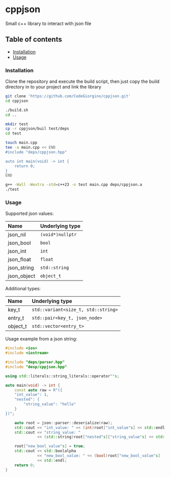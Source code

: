 # cppjson
Small c++ library to interact with json file

## Table of contents
- [Installation](#installation)
- [Usage](#usage)

### Installation
Clone the repository and execute the build script, then just copy the build directory in to your
project and link the library
```bash
git clone 'https://github.com/CodeGiorgino/cppjson.git'
cd cppjson

./build.sh
cd ..

mkdir test
cp -r cppjson/buil test/deps
cd test

touch main.cpp
tee -a main.cpp << END
#include "deps/cppjson.hpp"

auto int main(void) -> int {
    return 0;
}
END

g++ -Wall -Wextra -std=c++23 -o test main.cpp deps/cppjson.a
./test
```

### Usage
Supported json values:

Name        | Underlying type
:--         | :--
json_nil    | `(void*)nullptr`
json_bool   | `bool`
json_int    | `int`
json_float  | `float`
json_string | `std::string`
json_object | `object_t`

Additional types:

Name     | Underlying type
:--      | :--
key_t    | `std::variant<size_t, std::string>`
entry_t  | `std::pair<key_t, json_node>`
object_t | `std::vector<entry_t>`

Usage example from a json string:

```c++
#include <ios>
#include <iostream>

#include "deps/parser.hpp"
#include "desp/cppjson.hpp"

using std::literals::string_literals::operator""s;

auto main(void) -> int {
    const auto raw = R"({
    "int_value": 1,
    "nested": {
        "string_value": "hello"
    }
})";

    auto root = json::parser::deserialize(raw);
    std::cout << "int_value: " << (int)root["int_value"s] << std::endl;
    std::cout << "string_value: "
              << (std::string)root["nested"s]["string_value"s] << std::endl;

    root["new_bool_value"s] = true;
    std::cout << std::boolalpha
              << "new_bool_value: " << (bool)root["new_bool_value"s]
              << std::endl;
    return 0;
}
```
